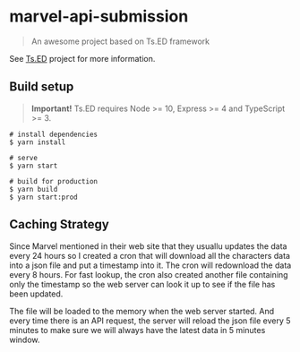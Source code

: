 # marvel-api-submission

> An awesome project based on Ts.ED framework

See [Ts.ED](https://tsed.io) project for more information.

## Build setup

> **Important!** Ts.ED requires Node >= 10, Express >= 4 and TypeScript >= 3.

```batch
# install dependencies
$ yarn install

# serve
$ yarn start

# build for production
$ yarn build
$ yarn start:prod
```

## Caching Strategy
Since Marvel mentioned in their web site that they usuallu updates the data every 24 hours so I created a cron that will download all the characters data into a json file and put a timestamp into it. The cron will redownload the data every 8 hours. For fast lookup, the cron also created another file containing only the timestamp so the web server can look it up to see if the file has been updated.

The file will be loaded to the memory when the web server started. And every time there is an API request, the server will reload the json file every 5 minutes to make sure we will always have the latest data in 5 minutes window.